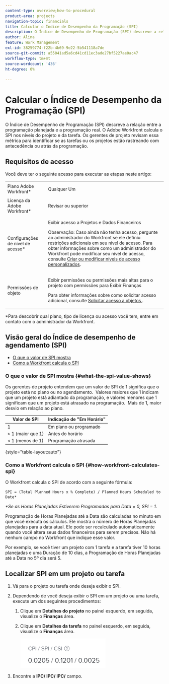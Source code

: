 ```yaml
---
content-type: overview;how-to-procedural
product-area: projects
navigation-topic: financials
title: Calcular o Índice de Desempenho da Programação (SPI)
description: O Índice de Desempenho de Programação (SPI) descreve a relação entre a programação planejada e a programação real.
author: Alina
feature: Work Management
exl-id: 38259774-f22b-4b69-9e22-5b541118a7de
source-git-commit: a55041ad5a6cd41cd11ec3ade27bf5227ae0ac47
workflow-type: tm+mt
source-wordcount: '436'
ht-degree: 0%

---
```


# Calcular o Índice de Desempenho da Programação (SPI)

<!--
<p data-mc-conditions="QuicksilverOrClassic.Draft mode">(NOTE: Linked to the product. Do not change link.)</p>
-->

O Índice de Desempenho de Programação (SPI) descreve a relação entre a programação planejada e a programação real. O Adobe Workfront calcula o SPI nos níveis do projeto e da tarefa. Os gerentes de projeto revisam essa métrica para identificar se as tarefas ou os projetos estão rastreando com antecedência ou atrás da programação.

## Requisitos de acesso

Você deve ter o seguinte acesso para executar as etapas neste artigo:

<table style="table-layout:auto"> 
 <col> 
 <col> 
 <tbody> 
  <tr> 
   <td role="rowheader">Plano Adobe Workfront*</td> 
   <td> <p>Qualquer Um</p> </td> 
  </tr> 
  <tr> 
   <td role="rowheader">Licença da Adobe Workfront*</td> 
   <td> <p>Revisar ou superior</p> </td> 
  </tr> 
  <tr> 
   <td role="rowheader">Configurações de nível de acesso*</td> 
   <td> <p>Exibir acesso a Projetos e Dados Financeiros</p> <p>Observação: Caso ainda não tenha acesso, pergunte ao administrador do Workfront se ele definiu restrições adicionais em seu nível de acesso. Para obter informações sobre como um administrador do Workfront pode modificar seu nível de acesso, consulte <a href="../../../administration-and-setup/add-users/configure-and-grant-access/create-modify-access-levels.md" class="MCXref xref">Criar ou modificar níveis de acesso personalizados</a>.</p> </td> 
  </tr> 
  <tr> 
   <td role="rowheader">Permissões de objeto</td> 
   <td> <p>Exibir permissões ou permissões mais altas para o projeto com permissões para Exibir Finanças</p> <p>Para obter informações sobre como solicitar acesso adicional, consulte <a href="../../../workfront-basics/grant-and-request-access-to-objects/request-access.md" class="MCXref xref">Solicitar acesso a objetos </a>.</p> </td> 
  </tr> 
 </tbody> 
</table>

&#42;Para descobrir qual plano, tipo de licença ou acesso você tem, entre em contato com o administrador da Workfront.

## Visão geral do Índice de desempenho de agendamento (SPI)

* [O que o valor de SPI mostra](#what-the-spi-value-shows)
* [Como a Workfront calcula o SPI](#how-workfront-calculates-spi)

### O que o valor de SPI mostra {#what-the-spi-value-shows}

Os gerentes de projeto entendem que um valor de SPI de 1 significa que o projeto está no plano ou no agendamento.  Valores maiores que 1 indicam que um projeto está adiantado da programação, e valores menores que 1 significam que um projeto está atrasado na programação.  Mais de 1, maior desvio em relação ao plano.

| **Valor de SPI** | **Indicação de &quot;Em Horário&quot;** |
|---|---|
| 1 | Em plano ou programado |
| > 1 (maior que 1) | Antes do horário |
| &lt; 1 (menos de 1) | Programação atrasada |

{style="table-layout:auto"}

### Como a Workfront calcula o SPI  {#how-workfront-calculates-spi}

O Workfront calcula o SPI de acordo com a seguinte fórmula:

```
SPI = (Total Planned Hours x % Complete) / Planned Hours Scheduled to Date*
```

*&#42;Se as Horas Planejadas Estiverem Programadas para Data = 0, SPI = 1*.

Programação de Horas Planejadas até a Data são calculadas no minuto em que você executa os cálculos. Ele mostra o número de Horas Planejadas planejadas para a data atual. Ele pode ser recalculado automaticamente quando você altera seus dados financeiros para serem precisos. Não há nenhum campo no Workfront que indique esse valor.

Por exemplo, se você tiver um projeto com 1 tarefa e a tarefa tiver 10 horas planejadas e uma Duração de 10 dias, a Programação de Horas Planejadas até a Data no 5º dia será 5. 

## Localizar SPI em um projeto ou tarefa

1. Vá para o projeto ou tarefa onde deseja exibir o SPI.
1. Dependendo de você deseja exibir o SPI em um projeto ou uma tarefa, execute um dos seguintes procedimentos:

   1. Clique em **Detalhes do projeto** no painel esquerdo, em seguida, visualize o **Finanças** área.

   1. Clique em **Detalhes da tarefa** no painel esquerdo, em seguida, visualize o **Finanças** área.

      ![](assets/spi-on-project-nwe.png)

1. Encontre a **IPC/ IPC/ IPC/** campo.
